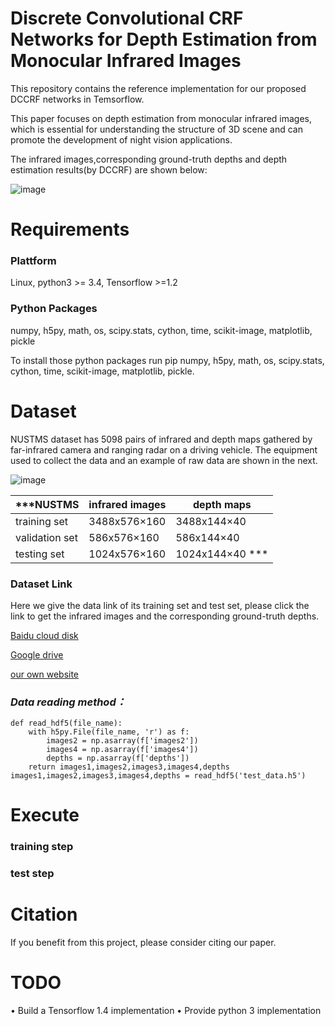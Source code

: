 # Discrete Convolutional CRF Networks for Depth Estimation from Monocular Infrared Images
This repository contains the reference implementation for our proposed DCCRF networks in Temsorflow.

This paper focuses on depth estimation from monocular infrared images, which is essential for understanding the structure of 3D scene and can promote the development of night vision applications. 

The infrared images,corresponding ground-truth depths and depth estimation results(by DCCRF) are shown below:
  
  ![image](https://github.com/ivyharding999/Discrete-Convolutional-CRF-Networks-for-Depth-Estimation-from-Monocular-Infrared-Images/blob/master/Infrared%20images/data.png)

 # Requirements
 
 ### Plattform 
 Linux, python3 >= 3.4, Tensorflow >=1.2
 
 ### Python Packages 
 numpy, h5py, math, os, scipy.stats, cython, time, scikit-image, matplotlib, pickle
 
 To install those python packages run pip numpy, h5py, math, os, scipy.stats, cython, time, scikit-image, matplotlib, pickle.
 
 # Dataset

NUSTMS dataset has 5098 pairs of infrared and depth maps gathered by far-infrared camera and ranging radar on a driving vehicle. 
The equipment used to collect the data and an example of raw data are shown in the next.

![image](https://github.com/ivyharding999/Discrete-Convolutional-CRF-Networks-for-Depth-Estimation-from-Monocular-Infrared-Images/blob/master/Infrared%20images/data.png)

***NUSTMS         | infrared images    | depth maps 
 --------------   | ----------------- | ---------------
 training set     |   3488x576×160    | 3488x144×40
 validation set   |   586x576×160     |  586x144×40 
 testing set      |   1024x576×160    |  1024x144×40  ***  

  
 ### Dataset Link
  
Here we give the data link of its training set and test set, please click the link to get the infrared images and the corresponding ground-truth depths.
  
  [Baidu cloud disk](https://pan.baidu.com/s/1P8570lNk1JMvTTCARrDvaQ)
  
  [Google drive](https://drive.google.com/open?id=1z0AVvzpzGIiwWBpNqW-x4uh9OenDp5nn)
  
  [our own website](http://173.82.206.254/doku.php?id=public&do=#dokuwiki__top)

### ***Data reading method：***
```
def read_hdf5(file_name):
    with h5py.File(file_name, 'r') as f:
        images2 = np.asarray(f['images2'])
        images4 = np.asarray(f['images4'])
        depths = np.asarray(f['depths'])
    return images1,images2,images3,images4,depths
images1,images2,images3,images4,depths = read_hdf5('test_data.h5')
```
# Execute
### training step
### test step

# Citation 
If you benefit from this project, please consider citing our paper.

# TODO
•	 Build a Tensorflow 1.4 implementation
•	 Provide python 3 implementation

